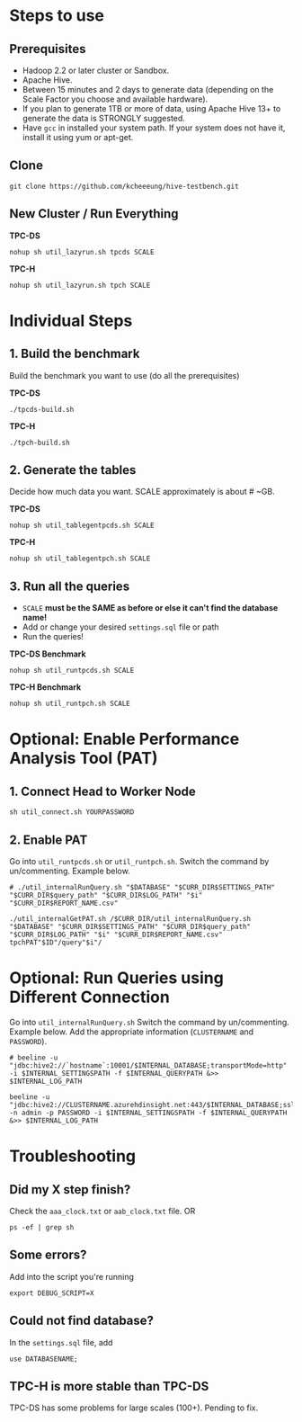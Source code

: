 # Steps to use

## Prerequisites
- Hadoop 2.2 or later cluster or Sandbox.
- Apache Hive.
- Between 15 minutes and 2 days to generate data (depending on the Scale Factor you choose and available hardware).
- If you plan to generate 1TB or more of data, using Apache Hive 13+ to generate the data is STRONGLY suggested.
- Have ```gcc``` in installed your system path. If your system does not have it, install it using yum or apt-get.

## Clone
```
git clone https://github.com/kcheeeung/hive-testbench.git
```

## New Cluster / Run Everything
**TPC-DS**
```
nohup sh util_lazyrun.sh tpcds SCALE
```
**TPC-H**
```
nohup sh util_lazyrun.sh tpch SCALE
```

# Individual Steps

## 1. Build the benchmark
Build the benchmark you want to use (do all the prerequisites)

**TPC-DS**
```
./tpcds-build.sh
```
**TPC-H**
```
./tpch-build.sh
```

## 2. Generate the tables
Decide how much data you want. SCALE approximately is about # ~GB.

**TPC-DS**
```
nohup sh util_tablegentpcds.sh SCALE
```
**TPC-H**
```
nohup sh util_tablegentpch.sh SCALE
```

## 3. Run all the queries
- `SCALE` **must be the SAME as before or else it can't find the database name!**
- Add or change your desired `settings.sql` file or path
- Run the queries!

**TPC-DS Benchmark**
```
nohup sh util_runtpcds.sh SCALE
```
**TPC-H Benchmark**
```
nohup sh util_runtpch.sh SCALE
```

# Optional: Enable Performance Analysis Tool (PAT)
## 1. Connect Head to Worker Node 
```
sh util_connect.sh YOURPASSWORD
```

## 2. Enable PAT
Go into `util_runtpcds.sh` or `util_runtpch.sh`.
Switch the command by un/commenting. Example below.
```
# ./util_internalRunQuery.sh "$DATABASE" "$CURR_DIR$SETTINGS_PATH" "$CURR_DIR$query_path" "$CURR_DIR$LOG_PATH" "$i" "$CURR_DIR$REPORT_NAME.csv"

./util_internalGetPAT.sh /$CURR_DIR/util_internalRunQuery.sh "$DATABASE" "$CURR_DIR$SETTINGS_PATH" "$CURR_DIR$query_path" "$CURR_DIR$LOG_PATH" "$i" "$CURR_DIR$REPORT_NAME.csv" tpchPAT"$ID"/query"$i"/
```

# Optional: Run Queries using Different Connection 
Go into `util_internalRunQuery.sh`
Switch the command by un/commenting. Example below.
Add the appropriate information (`CLUSTERNAME` and `PASSWORD`).
```
# beeline -u "jdbc:hive2://`hostname`:10001/$INTERNAL_DATABASE;transportMode=http" -i $INTERNAL_SETTINGSPATH -f $INTERNAL_QUERYPATH &>> $INTERNAL_LOG_PATH

beeline -u "jdbc:hive2://CLUSTERNAME.azurehdinsight.net:443/$INTERNAL_DATABASE;ssl=true;transportMode=http;httpPath=/hive2" -n admin -p PASSWORD -i $INTERNAL_SETTINGSPATH -f $INTERNAL_QUERYPATH &>> $INTERNAL_LOG_PATH
```

# Troubleshooting

## Did my X step finish?
Check the `aaa_clock.txt` or `aab_clock.txt` file.
OR
```
ps -ef | grep sh
```

## Some errors?
Add into the script you're running
```
export DEBUG_SCRIPT=X
```

## Could not find database?
In the `settings.sql` file, add
```
use DATABASENAME;
```

## TPC-H is more stable than TPC-DS
TPC-DS has some problems for large scales (100+). Pending to fix.
